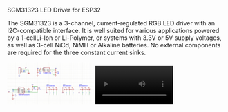 SGM31323 LED Driver for ESP32

The SGM31323 is a 3-channel, current-regulated RGB LED driver with an I2C-compatible interface. 
It is well suited for various applications powered by a 1-cellLi-Ion or Li-Polymer, 
or systems with 3.3V or 5V supply voltages, 
as well as 3-cell NiCd, NiMH or Alkaline batteries. 
No external components are required for the three constant current sinks.

<img title="schematic" alt="Alt text" width="200" src="schematic.png">

<video src='demo.mp4' width=180/>